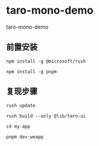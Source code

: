 # taro-mono-demo
taro-mono-demo

## 前置安装
```
npm install -g @microsoft/rush

npm install -g pnpm
```

## 复现步骤
```
rush update

rush build --only @lib/taro-ui

cd my-app

pnpm dev:weapp

```